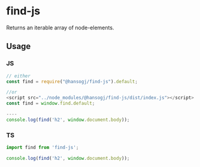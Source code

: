 # find-js

Returns an iterable array of node-elements.

## Usage

### JS

```js
// either
const find = require("@hansogj/find-js").default;

//or
<script src="../node_modules/@hansogj/find-js/dist/index.js"></script>
const find = window.find.default;

----
console.log(find('h2', window.document.body));
```

### TS

```ts
import find from 'find-js';

console.log(find('h2', window.document.body));
```
